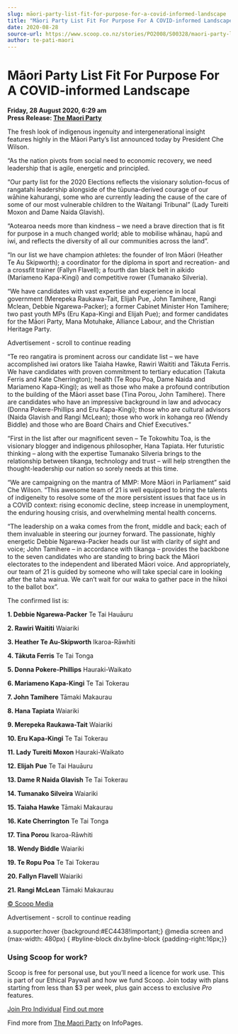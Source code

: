 ```yaml
---
slug: māori-party-list-fit-for-purpose-for-a-covid-informed-landscape
title: "Māori Party List Fit For Purpose For A COVID-informed Landscape"
date: 2020-08-28
source-url: https://www.scoop.co.nz/stories/PO2008/S00328/maori-party-list-fit-for-purpose-for-a-covid-informed-landscape.htm
author: te-pati-maori
---
```

Māori Party List Fit For Purpose For A COVID-informed Landscape
===============================================================

**Friday, 28 August 2020, 6:29 am**  
**Press Release: [The Maori Party](https://info.scoop.co.nz/The_Maori_Party)**

The fresh look of indigenous ingenuity and intergenerational insight features highly in the Māori Party’s list announced today by President Che Wilson.

“As the nation pivots from social need to economic recovery, we need leadership that is agile, energetic and principled.

“Our party list for the 2020 Elections reflects the visionary solution-focus of rangatahi leadership alongside of the tūpuna-derived courage of our wāhine kahurangi, some who are currently leading the cause of the care of some of our most vulnerable children to the Waitangi Tribunal” (Lady Tureiti Moxon and Dame Naida Glavish).

“Aotearoa needs more than kindness – we need a brave direction that is fit for purpose in a much changed world; able to mobilise whānau, hapū and iwi, and reflects the diversity of all our communities across the land”.

“In our list we have champion athletes: the founder of Iron Māori (Heather Te Au Skipworth); a coordinator for the diploma in sport and recreation- and a crossfit trainer (Fallyn Flavell); a fourth dan black belt in aikido (Mariameno Kapa-Kingi) and competitive rower (Tumanako Silveria).

“We have candidates with vast expertise and experience in local government (Merepeka Raukawa-Tait, Elijah Pue, John Tamihere, Rangi Mclean, Debbie Ngarewa-Packer); a former Cabinet Minister Hon Tamihere; two past youth MPs (Eru Kapa-Kingi and Elijah Pue); and former candidates for the Māori Party, Mana Motuhake, Alliance Labour, and the Christian Heritage Party.

Advertisement - scroll to continue reading





“Te reo rangatira is prominent across our candidate list – we have accomplished iwi orators like Taiaha Hawke, Rawiri Waititi and Tākuta Ferris. We have candidates with proven commitment to tertiary education (Takuta Ferris and Kate Cherrington); health (Te Ropu Poa, Dame Naida and Mariameno Kapa-Kingi); as well as those who make a profound contribution to the building of the Māori asset base (Tina Porou, John Tamihere). There are candidates who have an impressive background in law and advocacy (Donna Pokere-Phillips and Eru Kapa-Kingi); those who are cultural advisors (Naida Glavish and Rangi McLean); those who work in kohanga reo (Wendy Biddle) and those who are Board Chairs and Chief Executives.”

“First in the list after our magnificent seven – Te Tokowhitu Toa, is the visionary blogger and indigenous philosopher, Hana Tapiata. Her futuristic thinking – along with the expertise Tumanako Silveria brings to the relationship between tikanga, technology and trust – will help strengthen the thought-leadership our nation so sorely needs at this time.

“We are campaigning on the mantra of MMP: More Māori in Parliament” said Che Wilson. “This awesome team of 21 is well equipped to bring the talents of indigeneity to resolve some of the more persistent issues that face us in a COVID context: rising economic decline, steep increase in unemployment, the enduring housing crisis, and overwhelming mental health concerns.

“The leadership on a waka comes from the front, middle and back; each of them invaluable in steering our journey forward. The passionate, highly energetic Debbie Ngarewa-Packer heads our list with clarity of sight and voice; John Tamihere – in accordance with tikanga – provides the backbone to the seven candidates who are standing to bring back the Māori electorates to the independent and liberated Māori voice. And appropriately, our team of 21 is guided by someone who will take special care in looking after the taha wairua. We can’t wait for our waka to gather pace in the hīkoi to the ballot box”.

The confirmed list is:

**1\. Debbie Ngarewa-Packer** Te Tai Hauāuru

**2\. Rawiri Waititi** Waiariki

**3\. Heather Te Au-Skipworth** Ikaroa-Rāwhiti

**4\. Tākuta Ferris** Te Tai Tonga

**5\. Donna Pokere-Phillips** Hauraki-Waikato

**6\. Mariameno Kapa-Kingi** Te Tai Tokerau

**7\. John Tamihere** Tāmaki Makaurau

**8\. Hana Tapiata** Waiariki

**9\. Merepeka Raukawa-Tait** Waiariki

**10\. Eru Kapa-Kingi** Te Tai Tokerau

**11\. Lady Tureiti Moxon** Hauraki-Waikato

**12\. Elijah** **Pue** Te Tai Hauāuru

**13\. Dame R Naida Glavish** Te Tai Tokerau

**14\. Tumanako Silveira** Waiariki

**15\. Taiaha Hawke** Tāmaki Makaurau

**16\. Kate Cherrington** Te Tai Tonga

**17\. Tina Porou** Ikaroa-Rāwhiti

**18\. Wendy Biddle** Waiariki

**19\. Te Ropu Poa** Te Tai Tokerau

**20\. Fallyn Flavell** Waiariki

**21\. Rangi McLean** Tāmaki Makaurau

[© Scoop Media](http://www.scoop.co.nz/about/terms.html)  

Advertisement - scroll to continue reading



a.supporter:hover {background:#EC4438!important;} @media screen and (max-width: 480px) { #byline-block div.byline-block {padding-right:16px;}}

### Using Scoop for work?

Scoop is free for personal use, but you’ll need a licence for work use. This is part of our Ethical Paywall and how we fund Scoop. Join today with plans starting from less than $3 per week, plus gain access to exclusive _Pro_ features.  
  
[Join Pro Individual](https://pro.scoop.co.nz/Individual/?from=ProIn24) [Find out more](https://pro.scoop.co.nz/using-scoop-for-work/?from=ProIn24)

Find more from [The Maori Party](https://info.scoop.co.nz/The_Maori_Party) on InfoPages.